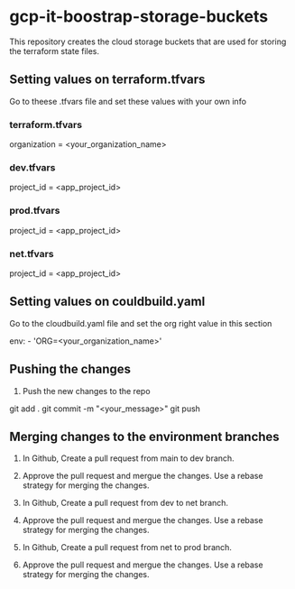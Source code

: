 # gcp-it-boostrap-storage-buckets

This repository creates the cloud storage buckets that are used for storing the terraform state files.

## Setting values on terraform.tfvars

Go to theese .tfvars file and set these values with your own info

### terraform.tfvars


organization   = <your_organization_name>


### dev.tfvars

project_id     = <app_project_id>

### prod.tfvars

project_id     = <app_project_id>

### net.tfvars

project_id     = <app_project_id>

## Setting values on couldbuild.yaml

Go to the cloudbuild.yaml file and set the org right value in this section

env:
    - 'ORG=<your_organization_name>'


## Pushing the changes

1. Push the new changes to the repo

git add .
git commit -m "<your_message>"
git push


## Merging changes to the environment branches

1. In Github, Create a pull request from main to dev branch.
2. Approve the pull request and mergue the changes. Use a rebase strategy for merging the changes.

1. In Github, Create a pull request from dev to net branch.
2. Approve the pull request and mergue the changes. Use a rebase strategy for merging the changes.


1. In Github, Create a pull request from net to prod branch.
2. Approve the pull request and mergue the changes. Use a rebase strategy for merging the changes.